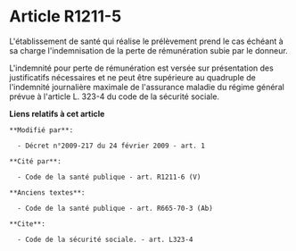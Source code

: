 # Article R1211-5

L'établissement de santé qui réalise le prélèvement prend le cas échéant à sa charge l'indemnisation de la perte de
rémunération subie par le donneur.

L'indemnité pour perte de rémunération est versée sur présentation des justificatifs nécessaires et ne peut être supérieure
au quadruple de l'indemnité journalière maximale de l'assurance maladie du régime général prévue à l'article L. 323-4 du code
de la sécurité sociale.

**Liens relatifs à cet article**

	**Modifié par**:

	  - Décret n°2009-217 du 24 février 2009 - art. 1

	**Cité par**:

	  - Code de la santé publique - art. R1211-6 (V)

	**Anciens textes**:

	  - Code de la santé publique - art. R665-70-3 (Ab)

	**Cite**:

	  - Code de la sécurité sociale. - art. L323-4
